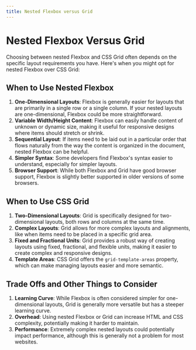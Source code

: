 ```yaml
---
title: Nested Flexbox versus Grid
---
```


# Nested Flexbox Versus Grid

Choosing between nested Flexbox and CSS Grid often depends on the specific layout requirements you have. Here's when you might opt for nested Flexbox over CSS Grid:

## When to Use Nested Flexbox

1. **One-Dimensional Layouts**: Flexbox is generally easier for layouts that are primarily in a single row or a single column. If your nested layouts are one-dimensional, Flexbox could be more straightforward.
2. **Variable Width/Height Content**: Flexbox can easily handle content of unknown or dynamic size, making it useful for responsive designs where items should stretch or shrink.
3. **Sequential Layout**: If items need to be laid out in a particular order that flows naturally from the way the content is organized in the document, nested Flexbox can be helpful.
4. **Simpler Syntax**: Some developers find Flexbox's syntax easier to understand, especially for simpler layouts.
5. **Browser Support**: While both Flexbox and Grid have good browser support, Flexbox is slightly better supported in older versions of some browsers.

## When to Use CSS Grid

1. **Two-Dimensional Layouts**: Grid is specifically designed for two-dimensional layouts, both rows and columns at the same time.
2. **Complex Layouts**: Grid allows for more complex layouts and alignments, like when items need to be placed in a specific grid area.
3. **Fixed and Fractional Units**: Grid provides a robust way of creating layouts using fixed, fractional, and flexible units, making it easier to create complex and responsive designs.
4. **Template Areas**: CSS Grid offers the `grid-template-areas` property, which can make managing layouts easier and more semantic.

## Trade Offs and Other Things to Consider

1. **Learning Curve**: While Flexbox is often considered simpler for one-dimensional layouts, Grid is generally more versatile but has a steeper learning curve.
2. **Overhead**: Using nested Flexbox or Grid can increase HTML and CSS complexity, potentially making it harder to maintain.
3. **Performance**: Extremely complex nested layouts could potentially impact performance, although this is generally not a problem for most websites.
